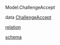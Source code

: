 Model.ChallengeAccept

data [ChallengeAccept](Model-ChallengeAccept.html#t:ChallengeAccept)

[relation](Model-ChallengeAccept.html#v:relation)

[schema](Model-ChallengeAccept.html#v:schema)
